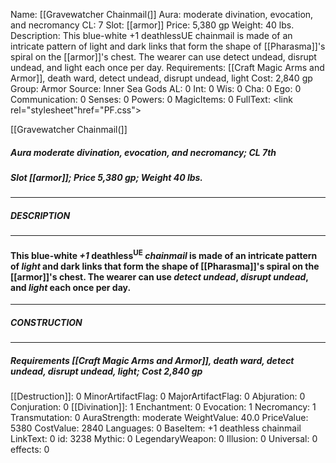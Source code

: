 Name: [[Gravewatcher Chainmail(]]
Aura: moderate divination, evocation, and necromancy
CL: 7
Slot: [[armor]]
Price: 5,380 gp
Weight: 40 lbs.
Description: This blue-white +1 deathlessUE chainmail is made of an intricate pattern of light and dark links that form the shape of [[Pharasma]]'s spiral on the [[armor]]'s chest. The wearer can use detect undead, disrupt undead, and light each once per day.
Requirements: [[Craft Magic Arms and Armor]], death ward, detect undead, disrupt undead, light
Cost: 2,840 gp
Group: Armor
Source: Inner Sea Gods
AL: 0
Int: 0
Wis: 0
Cha: 0
Ego: 0
Communication: 0
Senses: 0
Powers: 0
MagicItems: 0
FullText: <link rel="stylesheet"href="PF.css"><div class="heading"><p class="alignleft">[[Gravewatcher Chainmail(]]</p><div style="clear: both;"></div></div><div><h5><b>Aura </b>moderate divination, evocation, and necromancy; <b>CL </b>7th</h5><h5><b>Slot </b>[[armor]]; <b>Price </b>5,380 gp; <b>Weight </b>40 lbs.</h5></div><hr/><div><h5><b>DESCRIPTION</b></h5></div><hr/><div><h4><p>This blue-white <i>+1</i> deathless<sup>UE</sup> <i>chainmail</i> is made of an intricate pattern of <i>light</i> and dark links that form the shape of [[Pharasma]]'s spiral on the [[armor]]'s chest. The wearer can use <i>detect undead</i>, <i>disrupt undead</i>, and <i>light</i> each once per day.</p></h4></div><hr/><div><h5><b>CONSTRUCTION</b></h5></div><hr/><div><h5><b>Requirements </b>[[Craft Magic Arms and Armor]], <i>death ward</i>, <i>detect undead</i>, <i>disrupt undead</i>, <i>light</i>; <b>Cost </b>2,840 gp</h5></div>
[[Destruction]]: 0
MinorArtifactFlag: 0
MajorArtifactFlag: 0
Abjuration: 0
Conjuration: 0
[[Divination]]: 1
Enchantment: 0
Evocation: 1
Necromancy: 1
Transmutation: 0
AuraStrength: moderate
WeightValue: 40.0
PriceValue: 5380
CostValue: 2840
Languages: 0
BaseItem: +1 deathless chainmail
LinkText: 0
id: 3238
Mythic: 0
LegendaryWeapon: 0
Illusion: 0
Universal: 0
effects: 0
